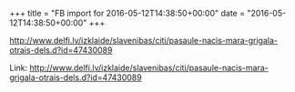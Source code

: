 +++
title = "FB import for 2016-05-12T14:38:50+00:00"
date = "2016-05-12T14:38:50+00:00"
+++

http://www.delfi.lv/izklaide/slavenibas/citi/pasaule-nacis-mara-grigala-otrais-dels.d?id=47430089

Link: <a href="http://www.delfi.lv/izklaide/slavenibas/citi/pasaule-nacis-mara-grigala-otrais-dels.d?id=47430089">http://www.delfi.lv/izklaide/slavenibas/citi/pasaule-nacis-mara-grigala-otrais-dels.d?id=47430089</a>
